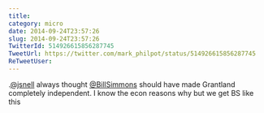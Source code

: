 ```yaml
---
title: 
category: micro
date: 2014-09-24T23:57:26
slug: 2014-09-24T23:57:26
TwitterId: 514926615856287745
TweetUrl: https://twitter.com/mark_philpot/status/514926615856287745
ReTweetUser: 
---
```


.[@jsnell](https://twitter.com/jsnell) always thought [@BillSimmons](https://twitter.com/BillSimmons) should have made Grantland completely independent. I know the econ reasons why but we get BS like this